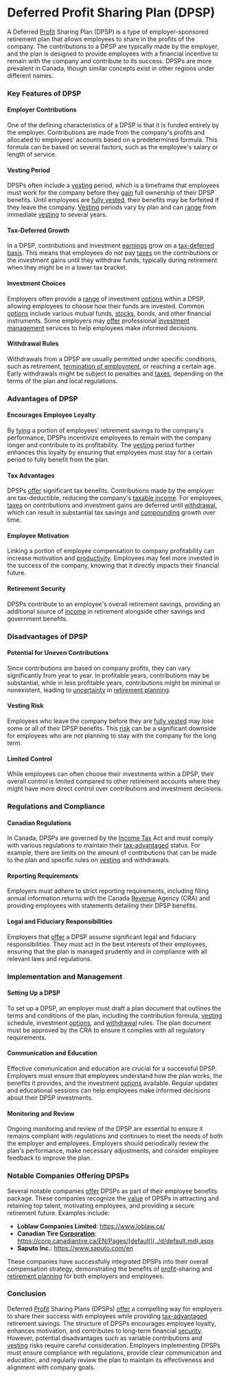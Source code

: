 # Deferred Profit Sharing Plan (DPSP)

A Deferred [Profit](../p/profit.md) Sharing Plan (DPSP) is a type of employer-sponsored retirement plan that allows employees to share in the profits of the company. The contributions to a DPSP are typically made by the employer, and the plan is designed to provide employees with a financial incentive to remain with the company and contribute to its success. DPSPs are more prevalent in Canada, though similar concepts exist in other regions under different names.

### Key Features of DPSP

#### Employer Contributions
One of the defining characteristics of a DPSP is that it is funded entirely by the employer. Contributions are made from the company's profits and allocated to employees’ accounts based on a predetermined formula. This formula can be based on several factors, such as the employee's salary or length of service.

#### Vesting Period
DPSPs often include a [vesting](../v/vesting.md) period, which is a timeframe that employees must work for the company before they [gain](../g/gain.md) full ownership of their DPSP benefits. Until employees are [fully vested](../f/fully_vested.md), their benefits may be forfeited if they leave the company. [Vesting](../v/vesting.md) periods vary by plan and can [range](../r/range.md) from immediate [vesting](../v/vesting.md) to several years.

#### Tax-Deferred Growth
In a DPSP, contributions and investment [earnings](../e/earnings.md) grow on a [tax-deferred](../t/tax_deferred.md) [basis](../b/basis.md). This means that employees do not pay [taxes](../t/taxes.md) on the contributions or the investment gains until they withdraw funds, typically during retirement when they might be in a lower tax bracket.

#### Investment Choices
Employers often provide a [range](../r/range.md) of investment [options](../o/options.md) within a DPSP, allowing employees to choose how their funds are invested. Common [options](../o/options.md) include various mutual funds, [stocks](../s/stock.md), bonds, and other financial instruments. Some employers may [offer](../o/offer.md) professional [investment management](../i/investment_management.md) services to help employees make informed decisions.

#### Withdrawal Rules
Withdrawals from a DPSP are usually permitted under specific conditions, such as retirement, [termination of employment](../t/termination_of_employment.md), or reaching a certain age. Early withdrawals might be subject to penalties and [taxes](../t/taxes.md), depending on the terms of the plan and local regulations.

### Advantages of DPSP

#### Encourages Employee Loyalty
By [tying](../t/tying.md) a portion of employees’ retirement savings to the company's performance, DPSPs incentivize employees to remain with the company longer and contribute to its profitability. The [vesting](../v/vesting.md) period further enhances this loyalty by ensuring that employees must stay for a certain period to fully benefit from the plan.

#### Tax Advantages
DPSPs [offer](../o/offer.md) significant tax benefits. Contributions made by the employer are tax-deductible, reducing the company's [taxable income](../t/taxable_income.md). For employees, [taxes](../t/taxes.md) on contributions and investment gains are deferred until [withdrawal](../w/withdrawal.md), which can result in substantial tax savings and [compounding](../c/compounding.md) growth over time.

#### Employee Motivation
Linking a portion of employee compensation to company profitability can increase motivation and [productivity](../p/productivity.md). Employees may feel more invested in the success of the company, knowing that it directly impacts their financial future.

#### Retirement Security
DPSPs contribute to an employee's overall retirement savings, providing an additional source of [income](../i/income.md) in retirement alongside other savings and government benefits.

### Disadvantages of DPSP

#### Potential for Uneven Contributions
Since contributions are based on company profits, they can vary significantly from year to year. In profitable years, contributions may be substantial, while in less profitable years, contributions might be minimal or nonexistent, leading to [uncertainty](../u/uncertainty_in_trading.md) in [retirement planning](../r/retirement_planning.md).

#### Vesting Risk
Employees who leave the company before they are [fully vested](../f/fully_vested.md) may lose some or all of their DPSP benefits. This [risk](../r/risk.md) can be a significant downside for employees who are not planning to stay with the company for the long term.

#### Limited Control
While employees can often choose their investments within a DPSP, their overall control is limited compared to other retirement accounts where they might have more direct control over contributions and investment decisions.

### Regulations and Compliance

#### Canadian Regulations
In Canada, DPSPs are governed by the [Income Tax](../i/income_tax.md) Act and must comply with various regulations to maintain their [tax-advantaged](../t/tax-advantaged.md) status. For example, there are limits on the amount of contributions that can be made to the plan and specific rules on [vesting](../v/vesting.md) and withdrawals.

#### Reporting Requirements
Employers must adhere to strict reporting requirements, including filing annual information returns with the Canada [Revenue](../r/revenue.md) Agency (CRA) and providing employees with statements detailing their DPSP benefits.

#### Legal and Fiduciary Responsibilities
Employers that [offer](../o/offer.md) a DPSP assume significant legal and fiduciary responsibilities. They must act in the best interests of their employees, ensuring that the plan is managed prudently and in compliance with all relevant laws and regulations.

### Implementation and Management

#### Setting Up a DPSP
To set up a DPSP, an employer must draft a plan document that outlines the terms and conditions of the plan, including the contribution formula, [vesting](../v/vesting.md) schedule, investment [options](../o/options.md), and [withdrawal](../w/withdrawal.md) rules. The plan document must be approved by the CRA to ensure it complies with all regulatory requirements.

#### Communication and Education
Effective communication and education are crucial for a successful DPSP. Employers must ensure that employees understand how the plan works, the benefits it provides, and the investment [options](../o/options.md) available. Regular updates and educational sessions can help employees make informed decisions about their DPSP investments.

#### Monitoring and Review
Ongoing monitoring and review of the DPSP are essential to ensure it remains compliant with regulations and continues to meet the needs of both the employer and employees. Employers should periodically review the plan's performance, make necessary adjustments, and consider employee feedback to improve the plan.

### Notable Companies Offering DPSPs

Several notable companies [offer](../o/offer.md) DPSPs as part of their employee benefits package. These companies recognize the [value](../v/value.md) of DPSPs in attracting and retaining top talent, motivating employees, and providing a secure retirement future. Examples include:

- **Loblaw Companies Limited**: https://www.loblaw.ca/
- **Canadian Tire [Corporation](../c/corporation.md)**: https://corp.canadiantire.ca/EN/Pages/[default](../d/default.md).aspx
- **Saputo Inc.**: https://www.saputo.com/en

These companies have successfully integrated DPSPs into their overall compensation strategy, demonstrating the benefits of [profit](../p/profit.md)-sharing and [retirement planning](../r/retirement_planning.md) for both employers and employees.

### Conclusion

Deferred [Profit](../p/profit.md) Sharing Plans (DPSPs) [offer](../o/offer.md) a compelling way for employers to share their success with employees while providing [tax-advantaged](../t/tax-advantaged.md) retirement savings. The structure of DPSPs encourages employee loyalty, enhances motivation, and contributes to long-term financial [security](../s/security.md). However, potential disadvantages such as variable contributions and [vesting](../v/vesting.md) risks require careful consideration. Employers implementing DPSPs must ensure compliance with regulations, provide clear communication and education, and regularly review the plan to maintain its effectiveness and alignment with company goals.